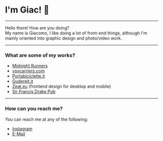 # I'm Giac! 👋
---

Hello there! How are you doing?  
My name is Giacomo, I like doing a lot of front-end things, although I'm mainly oriented into graphic design and photo/video work.

* * *

### What are some of my works?

*   [Midnight Runners](https://www.0000runners.com/)
*   [vsvcarriers.com](https://www.vsvcarriers.com/)
*   [Portabiciclette.it](https://www.portabiciclette.it/)
*   [Gudereit.it](https://www.gudereit.it/)
*   [Zeat.eu](https://www.zeat.eu/) (frontend design for desktop and mobile)
*   [Sir Francis Drake Pub](https://www.sirfrancisdrakepub.com/)

* * *

### How can you reach me?

You can reach me at any of the following:

*   [Instagram](https://www.instagram.com/giacomo1215)
*   [E-Mail](mailto:giacomo1215@gmail.com)
